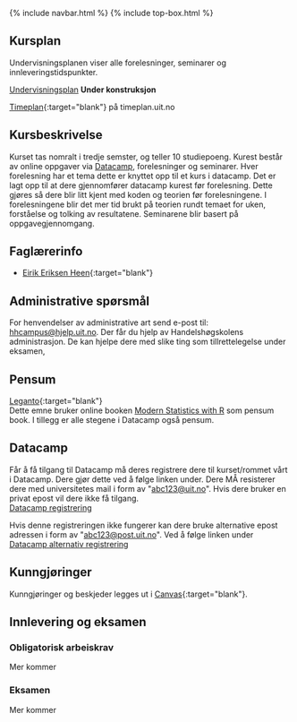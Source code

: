 {% include navbar.html %}  {% include top-box.html %}



## Kursplan  

Undervisningsplanen viser alle forelesninger, seminarer og innleveringstidspunkter. 

[Undervisningsplan](undervisningsplan.html) **Under konstruksjon**

[Timeplan](https://timeplan.uit.no/emne_timeplan.php?sem=24h&module[]=SOK-2009-1){:target="blank"} på timeplan.uit.no


## Kursbeskrivelse 


Kurset tas nomralt i tredje semster, og teller 10 studiepoeng.
Kurest består av online oppgaver via [Datacamp](datacamp.com), forelesninger og seminarer. Hver forelesning har et tema dette er knyttet opp til et kurs i datacamp. Det er lagt opp til at dere gjennomfører datacamp kurest før forelesning. Dette gjøres så dere blir litt kjent med koden og teorien før forelesningene. I forelesningene blir det mer tid brukt på teorien rundt temaet for uken, forståelse og tolking av resultatene.
Seminarene blir basert på oppgavegjennomgang. 



## Faglærerinfo  
- [Eirik Eriksen Heen](https://uit.no/ansatte/eirik.e.heen){:target="blank"}



## Administrative spørsmål

For henvendelser av administrative art send e-post til: <hhcampus@hjelp.uit.no>. Der får du hjelp av Handelshøgskolens administrasjon. De kan hjelpe dere med slike ting som tillrettelegelse under eksamen, 


## Pensum  

[Leganto](https://bibsys-c.alma.exlibrisgroup.com/leganto/){:target="blank"}  
Dette emne bruker online booken [Modern Statistics with R](https://modernstatisticswithr.com/) som pensum book. I tillegg er alle stegene i Datacamp også pensum.

## Datacamp

Får å få tilgang til Datacamp må deres registrere dere til kurset/rommet vårt i Datacamp. Dere gjør dette ved å følge linken under. Dere MÅ resisterer dere med universitetes mail i form av "abc123@uit.no". Hvis dere bruker en privat epost vil dere ikke få tilgang.  
[Datacamp registrering](https://www.datacamp.com/groups/shared_links/0a68da51979076fe390a190866ca599f46ceec532c468c4dcfd53f879d06de5f)

Hvis denne registreringen ikke fungerer kan dere bruke alternative epost adressen i form av "abc123@post.uit.no". Ved å følge linken under
[Datacamp alternativ registrering](https://www.datacamp.com/groups/shared_links/13c4eb6a28004f403041993796c03725fc4f59703208b5f5705223fde964d201)

## Kunngjøringer  

Kunngjøringer og beskjeder legges ut i [Canvas](https://uit.instructure.com/){:target="blank"}.



## Innlevering og eksamen  

### Obligatorisk arbeiskrav
Mer kommer

### Eksamen
Mer kommer
